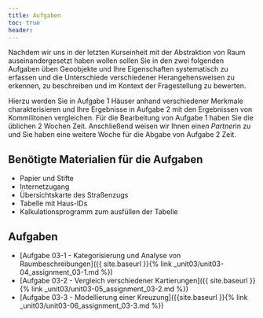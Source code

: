 ```yaml
---
title: Aufgaben
toc: true
header:
---
```



Nachdem wir uns in der letzten Kurseinheit mit der Abstraktion von Raum auseinandergesetzt haben wollen sollen Sie in den zwei folgenden Aufgaben üben Geoobjekte und Ihre Eigenschaften systematisch zu erfassen und die Unterschiede verschiedener Herangehensweisen zu erkennen, zu beschreiben und im Kontext der Fragestellung zu bewerten.

Hierzu werden Sie in Aufgabe 1 Häuser anhand verschiedener Merkmale charakterisieren und Ihre Ergebnisse in Aufgabe 2 mit den Ergebnissen von Kommilitonen vergleichen. Für die Bearbeitung von Aufgabe 1 haben Sie die üblichen 2 Wochen Zeit. Anschließend weisen wir Ihnen eine*n Partner*in zu und Sie haben eine weitere Woche für die Abgabe von Aufgabe 2 Zeit.

## Benötigte Materialien für die Aufgaben
* Papier und Stifte
* Internetzugang
* Übersichtskarte des Straßenzugs
* Tabelle mit Haus-IDs
* Kalkulationsprogramm zum ausfüllen der Tabelle

## Aufgaben
* [Aufgabe 03-1 - Kategorisierung und Analyse von Raumbeschreibungen]({{ site.baseurl }}{% link _unit03/unit03-04_assignment_03-1.md %})
* [Aufgabe 03-2 - Vergleich verschiedener Kartierungen]({{ site.baseurl }}{% link _unit03/unit03-05_assignment_03-2.md %})
* [Aufgabe 03-3 - Modellierung einer Kreuzung]({{site.baseurl }}{% link _unit03/unit03-06_assignment_03-3.md %})
